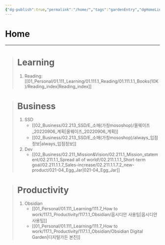 ```yaml
---
{"dg-publish":true,"permalink":"/home/","tags":"gardenEntry","dgHomeLink":true,"dgPassFrontmatter":false}
---
```



# Home
---

> # Learning
> 	1. Reading: [[01_Personal/01.111_Learning/01.111.1_Reading/01.111.1.1_Books(10K)/Reading_index|Reading_index]]

> # Business
> 	1. SSD
> 		- [[02_Business/02.213_SSD/E_소매(가칭mososhop)/올웨이즈_20220906_계획|올웨이즈_20220906_계획]]
> 		- [[02_Business/02.213_SSD/E_소매(가칭mososhop)/always_입점정보|always_입점정보]]
> 	2. Dev
> 		- [[02_Business/02.211_Mission&Vision/02.211.1_Mission_statement/02.211.1.1_Spread all of world!/02.211.1.1.1_Short-term goal/02.211.1.1.7_Sales-increase/02.211.1.1.7.2_new-product/021-04_Egg_Jar|021-04_Egg_Jar]]

> # Productivity
> 	1. Obsidian
> 		- [[01_Personal/01.111_Learning/111.7_How to work/117.1_Productivity/117.1.1_Obsidian/옵시디안 사용팁|옵시디안 사용팁]]
> 		- [[01_Personal/01.111_Learning/111.7_How to work/117.1_Productivity/117.1.1_Obsidian/Obsidian Digital Garden|디지털가든 본진]]
